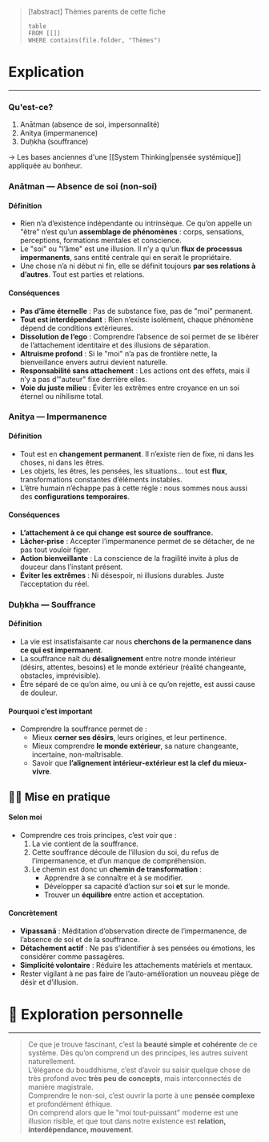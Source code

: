 
> [!abstract] Thèmes parents de cette fiche
> ```dataview
> table
> FROM [[]]
> WHERE contains(file.folder, "Thèmes")
> ```

# Explication
---
### Qu'est-ce?
1. Anātman (absence de soi, impersonnalité)
2. Anitya (impermanence)
3. Duḥkha (souffrance)

-> Les bases anciennes d'une [[System Thinking|pensée systémique]] appliquée au bonheur.

### **Anātman — Absence de soi (non-soi)**
#### Définition
- Rien n’a d’existence indépendante ou intrinsèque. Ce qu’on appelle un "être" n’est qu’un **assemblage de phénomènes** : corps, sensations, perceptions, formations mentales et conscience.
- Le "soi" ou "l’âme" est une illusion. Il n’y a qu’un **flux de processus impermanents**, sans entité centrale qui en serait le propriétaire.
- Une chose n’a ni début ni fin, elle se définit toujours **par ses relations à d’autres**. Tout est parties et relations.

#### Conséquences
- **Pas d’âme éternelle** : Pas de substance fixe, pas de "moi" permanent.
- **Tout est interdépendant** : Rien n’existe isolément, chaque phénomène dépend de conditions extérieures.
- **Dissolution de l’ego** : Comprendre l’absence de soi permet de se libérer de l’attachement identitaire et des illusions de séparation.
- **Altruisme profond** : Si le "moi" n’a pas de frontière nette, la bienveillance envers autrui devient naturelle.
- **Responsabilité sans attachement** : Les actions ont des effets, mais il n’y a pas d’"auteur" fixe derrière elles.
- **Voie du juste milieu** : Éviter les extrêmes entre croyance en un soi éternel ou nihilisme total.

### **Anitya — Impermanence**
#### Définition
- Tout est en **changement permanent**. Il n’existe rien de fixe, ni dans les choses, ni dans les êtres.
- Les objets, les êtres, les pensées, les situations… tout est **flux**, transformations constantes d’éléments instables.
- L’être humain n’échappe pas à cette règle : nous sommes nous aussi des **configurations temporaires**.

#### Conséquences
- **L’attachement à ce qui change est source de souffrance.**
- **Lâcher-prise** : Accepter l’impermanence permet de se détacher, de ne pas tout vouloir figer.
- **Action bienveillante** : La conscience de la fragilité invite à plus de douceur dans l’instant présent.
- **Éviter les extrêmes** : Ni désespoir, ni illusions durables. Juste l’acceptation du réel.

### **Duḥkha — Souffrance**
#### Définition
- La vie est insatisfaisante car nous **cherchons de la permanence dans ce qui est impermanent**.
- La souffrance naît du **désalignement** entre notre monde intérieur (désirs, attentes, besoins) et le monde extérieur (réalité changeante, obstacles, imprévisible).
- Être séparé de ce qu’on aime, ou uni à ce qu’on rejette, est aussi cause de douleur.

#### Pourquoi c’est important
- Comprendre la souffrance permet de :
	- Mieux **cerner ses désirs**, leurs origines, et leur pertinence.
	- Mieux comprendre **le monde extérieur**, sa nature changeante, incertaine, non-maîtrisable.
	- Savoir que **l’alignement intérieur-extérieur est la clef du mieux-vivre**.

## 🧘‍♂️ Mise en pratique

#### Selon moi
- Comprendre ces trois principes, c’est voir que :
	1. La vie contient de la souffrance.
	2. Cette souffrance découle de l’illusion du soi, du refus de l’impermanence, et d’un manque de compréhension.
	3. Le chemin est donc un **chemin de transformation** :
		- Apprendre à se connaître et à se modifier.
		- Développer sa capacité d’action sur soi **et** sur le monde.
		- Trouver un **équilibre** entre action et acceptation.

#### Concrètement
- **Vipassanā** : Méditation d’observation directe de l’impermanence, de l’absence de soi et de la souffrance.
- **Détachement actif** : Ne pas s’identifier à ses pensées ou émotions, les considérer comme passagères.
- **Simplicité volontaire** : Réduire les attachements matériels et mentaux.
- Rester vigilant à ne pas faire de l’auto-amélioration un nouveau piège de désir et d’illusion.

# 💭 Exploration personnelle
---

> Ce que je trouve fascinant, c’est la **beauté simple et cohérente** de ce système. Dès qu’on comprend un des principes, les autres suivent naturellement.  
> L’élégance du bouddhisme, c’est d’avoir su saisir quelque chose de très profond avec **très peu de concepts**, mais interconnectés de manière magistrale.  
> Comprendre le non-soi, c’est ouvrir la porte à une **pensée complexe** et profondément éthique.  
> On comprend alors que le "moi tout-puissant" moderne est une illusion risible, et que tout dans notre existence est **relation, interdépendance, mouvement**.